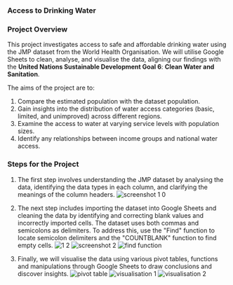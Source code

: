 ### Access to Drinking Water

### Project Overview
This project investigates access to safe and affordable drinking water using the JMP dataset from the World Health Organisation. We will utilise Google Sheets to clean, analyse, and visualise the data, aligning our findings with the **United Nations Sustainable Development Goal 6**: **Clean Water and Sanitation**.

The aims of the project are to:
1. Compare the estimated population with the dataset population.
2. Gain insights into the distribution of water access categories (basic, limited, and unimproved) across different regions.
3. Examine the access to water at varying service levels with population sizes.
4. Identify any relationships between income groups and national water access.

### Steps for the Project
1. The first step involves understanding the JMP dataset by analysing the data, identifying the data types in each column, and clarifying the meanings of the column headers. ![screenshot 1 0](https://github.com/user-attachments/assets/45aa0fe2-42ce-4d36-a800-8608883e5f02)

2. The next step includes importing the dataset into Google Sheets and cleaning the data by identifying and correcting blank values and incorrectly imported cells. The dataset uses both commas and semicolons as delimiters. To address this, use the "Find" function to locate semicolon delimiters and the "COUNTBLANK" function to find empty cells. ![1 2](https://github.com/user-attachments/assets/1ce601ac-b2b0-4a0b-949a-e21d23505706)  ![screenshot 2](https://github.com/user-attachments/assets/eebbcbd1-0a5a-4563-83a4-34106ea0e5ab) ![find function](https://github.com/user-attachments/assets/ec0a2413-1e1c-4df2-81c5-c834f0eef486)



3. Finally, we will visualise the data using various pivot tables, functions and manipulations through Google Sheets to draw conclusions and discover insights. ![pivot table](https://github.com/user-attachments/assets/2c4afae1-743d-4fe1-830a-ae42f63ea428)
![visualisation 1](https://github.com/user-attachments/assets/c21bdc25-c775-4704-b96c-21206ceab113)
![visualisation 2](https://github.com/user-attachments/assets/20661817-a62e-4baa-a340-a0358715a594)



